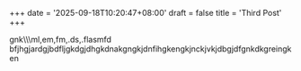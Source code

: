 +++
date = '2025-09-18T10:20:47+08:00'
draft = false
title = 'Third Post'
+++



gnk\\\\\\ml,em,fm,.ds,.flasmfd bfjhgjardgjbdfljgkdgjdhgkdnakgngkjdnfihgkengkjnckjvkjdbgjdfgnkdkgreingken

